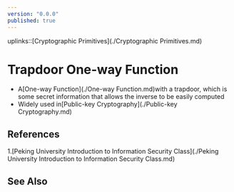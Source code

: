 ```yaml
---
version: "0.0.0"
published: true
---
```

uplinks::[Cryptographic Primitives](./Cryptographic Primitives.md)
# Trapdoor One-way Function
- A[One-way Function](./One-way Function.md)with a trapdoor, which is some secret information that allows the inverse to be easily computed
- Widely used in[Public-key Cryptography](./Public-key Cryptography.md)
## References
1.[Peking University Introduction to Information Security Class](./Peking University Introduction to Information Security Class.md)
## See Also
